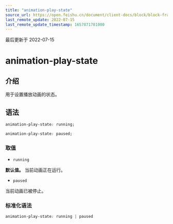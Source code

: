 ```yaml
---
title: "animation-play-state"
source_url: https://open.feishu.cn/document/client-docs/block/block-frame/code-components-and-structure/view-layer/ttss/attributes/animation/animation-play-state
last_remote_update: 2022-07-15
last_remote_update_timestamp: 1657871781000
---
```

最后更新于 2022-07-15

# animation-play-state

## 介绍

用于设置播放动画的状态。

## 语法

```css
animation-play-state: running;

animation-play-state: paused;
```

### 取值

-   `running`

**默认值。** 当前动画正在运行。

-   `paused`

当前动画已被停止。

### 标准化语法

```css
animation-play-state: running | paused
```
